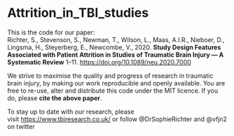 # Attrition_in_TBI_studies  

This is the code for our paper:   
Richter, S., Stevenson, S., Newman, T., Wilson, L., Maas, A.I.R., Nieboer, D., Lingsma, H., Steyerberg, E., Newcombe, V., 2020. **Study Design Features Associated with Patient Attrition in Studies of Traumatic Brain Injury — A Systematic Review** 1–11. https://doi.org/10.1089/neu.2020.7000

We strive to maximise the quality and progress of research in traumatic brain injury, by making our work reproducible and openly available. You are free to re-use, alter and distribute this code under the MIT licence. If you do, please **cite the above paper**.

To stay up to date with our research, please  
visit https://www.tbiresearch.co.uk/ or
follow @DrSophieRichter and @vfjn2 on twitter

